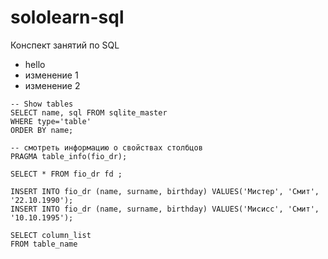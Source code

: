# sololearn-sql
Конспект занятий по SQL
- hello
- изменение 1
- изменение 2

```roomsql
-- Show tables
SELECT name, sql FROM sqlite_master
WHERE type='table'
ORDER BY name;
```

```roomsql
-- смотреть информацию о свойствах столбцов
PRAGMA table_info(fio_dr);
```

```roomsql
SELECT * FROM fio_dr fd ;
```

```roomsql
INSERT INTO fio_dr (name, surname, birthday) VALUES('Мистер', 'Смит', '22.10.1990');
INSERT INTO fio_dr (name, surname, birthday) VALUES('Мисисс', 'Смит', '10.10.1995');
```

```roomsql
SELECT column_list
FROM table_name
```
